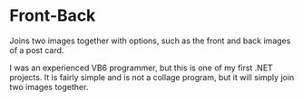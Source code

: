 Front-Back
==========

Joins two images together with options, such as the front and back images of a post card.  

I was an experienced VB6 programmer, but this is one of my first .NET projects.  It is fairly simple and is not a collage
program, but it will simply join two images together.  

